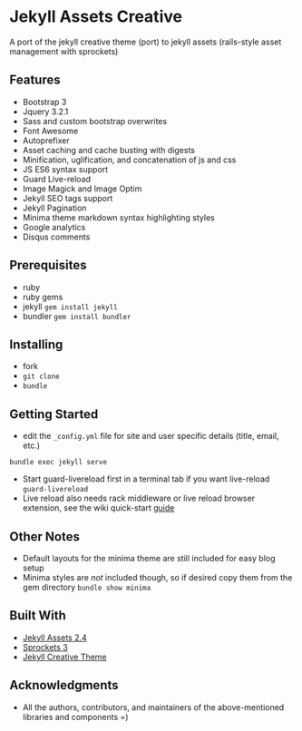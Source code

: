 # Jekyll Assets Creative

A port of the jekyll creative theme (port) to jekyll assets (rails-style asset management with sprockets) 

## Features

- Bootstrap 3
- Jquery 3.2.1
- Sass and custom bootstrap overwrites
- Font Awesome
- Autoprefixer
- Asset caching and cache busting with digests
- Minification, uglification, and concatenation of js and css
- JS ES6 syntax support
- Guard Live-reload
- Image Magick and Image Optim
- Jekyll SEO tags support
- Jekyll Pagination
- Minima theme markdown syntax highlighting styles
- Google analytics
- Disqus comments 

## Prerequisites

- ruby
- ruby gems
- jekyll `gem install jekyll`
- bundler `gem install bundler`

## Installing

- fork
- `git clone`
- `bundle`

## Getting Started

- edit the `_config.yml` file for site and user specific details (title, email, etc.)

```
bundle exec jekyll serve
```
- Start guard-livereload first in a terminal tab if you want live-reload `guard-livereload`
- Live reload also needs rack middleware or live reload browser extension, see the wiki quick-start [guide](https://github.com/guard/guard-livereload/wiki/Usage)

## Other Notes

- Default layouts for the minima theme are still included for easy blog setup
- Minima styles are *not* included though, so if desired copy them from the gem directory `bundle show minima`

## Built With

* [Jekyll Assets 2.4](https://github.com/jekyll/jekyll-assets/tree/2.4-legacy)
* [Sprockets 3](https://github.com/rails/sprockets)
* [Jekyll Creative Theme](https://github.com/volny/creative-theme-jekyll)

## Acknowledgments

* All the authors, contributors, and maintainers of the above-mentioned libraries and components =)
